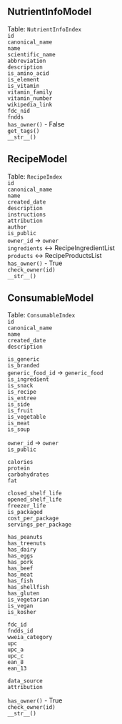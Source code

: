 ## NutrientInfoModel
Table: `NutrientInfoIndex`  
`id`  
`canonical_name`  
`name`  
`scientific_name`  
`abbreviation`  
`description`  
`is_amino_acid`  
`is_element`  
`is_vitamin`  
`vitamin_family`  
`vitamin_number`  
`wikipedia_link`  
`fdc_nid`  
`fndds`  
`has_owner()` - False  
`get_tags()`    
`__str__()`    
  
## RecipeModel
Table: `RecipeIndex`  
`id`  
`canonical_name`  
`name`  
`created_date`  
`description`  
`instructions`  
`attribution`  
`author`  
`is_public`  
`owner_id` -> `owner`  
`ingredients` <-> RecipeIngredientList  
`products` <-> RecipeProductsList  
`has_owner()` - True  
`check_owner(id)`  
`__str__()`  
  
## ConsumableModel
Table: `ConsumableIndex`  
`id`  
`canonical_name`  
`name`  
`created_date`  
`description`  

`is_generic`  
`is_branded`  
`generic_food_id` -> `generic_food`  
`is_ingredient`  
`is_snack`  
`is_recipe`  
`is_entree`  
`is_side`  
`is_fruit`  
`is_vegetable`  
`is_meat`  
`is_soup`  
  
`owner_id` -> `owner`  
`is_public`  
  
`calories`  
`protein`  
`carbohydrates`  
`fat`  

`closed_shelf_life`  
`opened_shelf_life`  
`freezer_life`  
`is_packaged`  
`cost_per_package`  
`servings_per_package`  
  
  
`has_peanuts`  
`has_treenuts`  
`has_dairy`  
`has_eggs`  
`has_pork`  
`has_beef`  
`has_meat`  
`has_fish`  
`has_shellfish`  
`has_gluten`  
`is_vegetarian`  
`is_vegan`  
`is_kosher`  
  

`fdc_id`  
`fndds_id`  
`wweia_category`  
`upc`  
`upc_a`  
`upc_c`  
`ean_8`  
`ean_13`    
  
`data_source`  
`attribution`  
  
`has_owner()` - True  
`check_owner(id)`  
`__str__()`  

